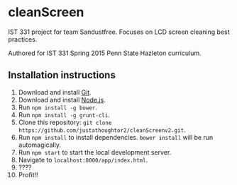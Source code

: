 # cleanScreen
IST 331 project for team Sandustfree. Focuses on LCD screen cleaning best practices.

Authored for IST 331 Spring 2015 Penn State Hazleton curriculum.

## Installation instructions
1. Download and install [Git](http://git-scm.com/).
2. Download and install [Node.js](http://nodejs.org/).
3. Run `npm install -g bower`.
4. Run `npm install -g grunt-cli`.
5. Clone this repository: `git clone https://github.com/justathoughtor2/cleanScreenv2.git`.
6. Run `npm install` to install dependencies. `bower install` will be run automagically.
7. Run `npm start` to start the local development server.
8. Navigate to `localhost:8000/app/index.html`.
9. ????
10. Profit!!
